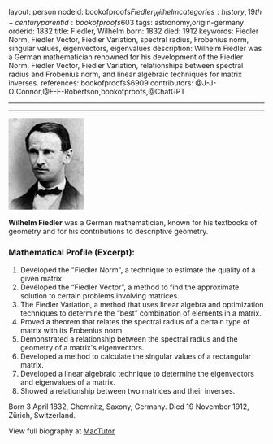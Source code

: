 layout: person
nodeid: bookofproofs$Fiedler_Wilhelm
categories: history,19th-century
parentid: bookofproofs$603
tags: astronomy,origin-germany
orderid: 1832
title: Fiedler, Wilhelm
born: 1832
died: 1912
keywords: Fiedler Norm, Fiedler Vector, Fiedler Variation, spectral radius, Frobenius norm, singular values, eigenvectors, eigenvalues
description: Wilhelm Fiedler was a German mathematician renowned for his development of the Fiedler Norm, Fiedler Vector, Fiedler Variation, relationships between spectral radius and Frobenius norm, and linear algebraic techniques for matrix inverses.
references: bookofproofs$6909
contributors: @J-J-O'Connor,@E-F-Robertson,bookofproofs,@ChatGPT

---



---

![Fiedler_Wilhelm.jpg](https://github.com/bookofproofs/bookofproofs.github.io/blob/main/_sources/_assets/images/portraits/Fiedler_Wilhelm.jpg?raw=true)

**Wilhelm Fiedler** was a German mathematician, known for his textbooks of geometry and for his contributions to descriptive geometry.

### Mathematical Profile (Excerpt):
1. Developed the "Fiedler Norm", a technique to estimate the quality of a given matrix.
2. Developed the “Fiedler Vector”, a method to find the approximate solution to certain problems involving matrices.
3. The Fiedler Variation, a method that uses linear algebra and optimization techniques to determine the “best” combination of elements in a matrix.
4. Proved a theorem that relates the spectral radius of a certain type of matrix with its Frobenius norm. 
5. Demonstrated a relationship between the spectral radius and the geometry of a matrix's eigenvectors.
6. Developed a method to calculate the singular values of a rectangular matrix.
7. Developed a linear algebraic technique to determine the eigenvectors and eigenvalues of a matrix. 
8. Showed a relationship between two matrices and their inverses.

Born 3 April 1832, Chemnitz, Saxony, Germany. Died 19 November 1912, Zürich, Switzerland.

View full biography at [MacTutor](https://mathshistory.st-andrews.ac.uk/Biographies/Fiedler_Wilhelm/)
